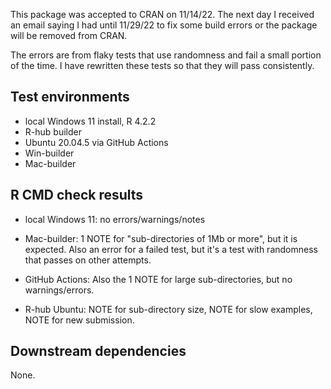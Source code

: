 This package was accepted to CRAN on 11/14/22.
The next day I received an email saying I had until 11/29/22 to fix
some build errors or the package will be removed from CRAN.

The errors are from flaky tests that use randomness and fail a small portion
of the time. I have rewritten these tests so that they will pass consistently.



## Test environments
* local Windows 11 install, R 4.2.2
* R-hub builder
* Ubuntu 20.04.5 via GitHub Actions
* Win-builder
* Mac-builder

## R CMD check results

* local Windows 11: no errors/warnings/notes

* Mac-builder: 1 NOTE for "sub-directories of 1Mb or more", but it is expected.
Also an error for a failed test, but it's a test with randomness that passes
on other attempts.

* GitHub Actions: Also the 1 NOTE for large sub-directories, but no
warnings/errors.

* R-hub Ubuntu: NOTE for sub-directory size, NOTE for slow examples,
NOTE for new submission.

## Downstream dependencies

None.
